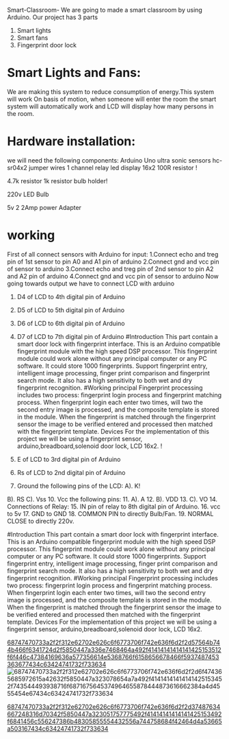 Smart-Classroom-
We are going to made a smart classroom by using Arduino. Our project has 3 parts 

1. Smart lights
2. Smart fans  
3. Fingerprint door lock
# Smart Lights and Fans:
We are making this system to reduce consumption of energy.This system will work
On basis of motion, when someone will enter the room the smart system will automatically 
work and LCD will display how many persons in the room.
# Hardware installation:
we will need the following components:
Arduino Uno
ultra sonic sensors hc-sr04x2
jumper wires
1 channel relay
led display 16x2
100R resistor !

4.7k resistor
1k resistor
bulb holder!

220v LED Bulb

5v 2 2Amp power Adapter
# working
First of all connect sensors with Arduino for input:
1.Connect echo and treg pin of 1st sensor to pin A0 and A1 pin of arduino
2.Connect gnd and vcc pin of sensor to arduino
3.Connect echo and treg pin of 2nd sensor to pin A2 and A2 pin of arduino
4.Connect gnd and vcc pin of sensor to arduino
Now going towards output we have to connect LCD with arduino
1. D4 of LCD to 4th digital pin of Arduino 
2. D5 of LCD to 5th digital pin of Arduino 
3. D6 of LCD to 6th digital pin of Arduino 
4. D7 of LCD to 7th digital pin of Arduino 
#Introduction
This part contain a smart door lock with fingerprint interface. This is an Arduino compatible fingerprint module with the high speed DSP processor. This fingerprint module could work alone without any principal computer or any PC software. It could store 1000 fingerprints. Support fingerprint entry, intelligent image processing, finger print comparison and fingerprint search mode. It also has a high sensitivity to both wet and dry fingerprint recognition.
#Working principal
Fingerprint processing includes two process: fingerprint login process and fingerprint matching process. When fingerprint login each enter two times, will two the second entry image is processed, and the composite template is stored in the module. When the fingerprint is matched through the fingerprint sensor the image to be verified entered and processed then matched with the fingerprint template.
Devices 
For the implementation of this project we will be using a fingerprint sensor, arduino,breadboard,solenoid door lock, LCD 16x2.
!

5. E of LCD to 3rd digital pin of Arduino
6. Rs of LCD to 2nd digital pin of Arduino 
7. Ground the following pins of the LCD:
  A). K!

  B). RS
  C). Vss
10. Vcc the following pins:
11. A). A
12. B). VDD
13. C). VO
14. Connections of Relay:
15. IN  pin of relay to 8th digital pin of Arduino.
16. vcc to 5v
17. GND to GND
18. COMMON PIN to directly Bulb/Fan.
19. NORMAL CLOSE to directly 220v.


#Introduction
This part contain a smart door lock with fingerprint interface. This is an Arduino compatible fingerprint module with the high speed DSP processor. This fingerprint module could work alone without any principal computer or any PC software. It could store 1000 fingerprints. Support fingerprint entry, intelligent image processing, finger print comparison and fingerprint search mode. It also has a high sensitivity to both wet and dry fingerprint recognition.
#Working principal
Fingerprint processing includes two process: fingerprint login process and fingerprint matching process. When fingerprint login each enter two times, will two the second entry image is processed, and the composite template is stored in the module. When the fingerprint is matched through the fingerprint sensor the image to be verified entered and processed then matched with the fingerprint template.
Devices 
For the implementation of this project we will be using a fingerprint sensor, arduino,breadboard,solenoid door lock, LCD 16x2.


[68747470733a2f2f312e62702e626c6f6773706f742e636f6d2f2d57564b744b466f6341724d2f5850447a336e7468464a492f41414141414141425153512f6f446c47384169636a577356614e5368766f6158656678466f5937487453363677434c63424741732f733634](https://user-images.githubusercontent.com/126908875/222803838-f07bf028-1cf6-4375-ab04-0dff77050b21.png)
![68747470733a2f2f312e62702e626c6f6773706f742e636f6d2f2d6f474365685972615a42632f5850447a323078654a7a492f41414141414141425153452f743544493938716f6871675645374964655878444873616662384a4d4555454e67434c63424741732f733634](https://user-images.githubusercontent.com/126908875/222803950-109a96d7-b324-4e14-8739-c422ed0d0556.png)

[68747470733a2f2f312e62702e626c6f6773706f742e636f6d2f2d37487634667248316d70342f5850447a323051757775492f41414141414141425153492f6841456c556247386b48305855554432556a744758684f42464d4a53665a503167434c63424741732f733634](https://user-images.githubusercontent.com/126908875/222804031-3598f8cf-9b85-439e-a223-18fc653eb074.png)
